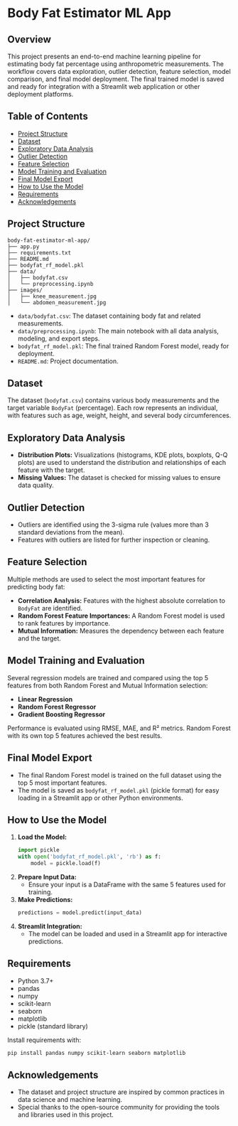 # Body Fat Estimator ML App

## Overview
This project presents an end-to-end machine learning pipeline for estimating body fat percentage using anthropometric measurements. The workflow covers data exploration, outlier detection, feature selection, model comparison, and final model deployment. The final trained model is saved and ready for integration with a Streamlit web application or other deployment platforms.

## Table of Contents
- [Project Structure](#project-structure)
- [Dataset](#dataset)
- [Exploratory Data Analysis](#exploratory-data-analysis)
- [Outlier Detection](#outlier-detection)
- [Feature Selection](#feature-selection)
- [Model Training and Evaluation](#model-training-and-evaluation)
- [Final Model Export](#final-model-export)
- [How to Use the Model](#how-to-use-the-model)
- [Requirements](#requirements)
- [Acknowledgements](#acknowledgements)

## Project Structure

```
body-fat-estimator-ml-app/
├── app.py
├── requirements.txt
├── README.md
├── bodyfat_rf_model.pkl
├── data/
│   ├── bodyfat.csv
│   └── preprocessing.ipynb
├── images/
│   ├── knee_measurement.jpg
│   └── abdomen_measurement.jpg
```

- `data/bodyfat.csv`: The dataset containing body fat and related measurements.
- `data/preprocessing.ipynb`: The main notebook with all data analysis, modeling, and export steps.
- `bodyfat_rf_model.pkl`: The final trained Random Forest model, ready for deployment.
- `README.md`: Project documentation.

## Dataset
The dataset (`bodyfat.csv`) contains various body measurements and the target variable `BodyFat` (percentage). Each row represents an individual, with features such as age, weight, height, and several body circumferences.

## Exploratory Data Analysis
- **Distribution Plots:** Visualizations (histograms, KDE plots, boxplots, Q-Q plots) are used to understand the distribution and relationships of each feature with the target.
- **Missing Values:** The dataset is checked for missing values to ensure data quality.

## Outlier Detection
- Outliers are identified using the 3-sigma rule (values more than 3 standard deviations from the mean).
- Features with outliers are listed for further inspection or cleaning.

## Feature Selection
Multiple methods are used to select the most important features for predicting body fat:
- **Correlation Analysis:** Features with the highest absolute correlation to `BodyFat` are identified.
- **Random Forest Feature Importances:** A Random Forest model is used to rank features by importance.
- **Mutual Information:** Measures the dependency between each feature and the target.

## Model Training and Evaluation
Several regression models are trained and compared using the top 5 features from both Random Forest and Mutual Information selection:
- **Linear Regression**
- **Random Forest Regressor**
- **Gradient Boosting Regressor**

Performance is evaluated using RMSE, MAE, and R² metrics. Random Forest with its own top 5 features achieved the best results.

## Final Model Export
- The final Random Forest model is trained on the full dataset using the top 5 most important features.
- The model is saved as `bodyfat_rf_model.pkl` (pickle format) for easy loading in a Streamlit app or other Python environments.

## How to Use the Model
1. **Load the Model:**
   ```python
   import pickle
   with open('bodyfat_rf_model.pkl', 'rb') as f:
       model = pickle.load(f)
   ```
2. **Prepare Input Data:**
   - Ensure your input is a DataFrame with the same 5 features used for training.
3. **Make Predictions:**
   ```python
   predictions = model.predict(input_data)
   ```
4. **Streamlit Integration:**
   - The model can be loaded and used in a Streamlit app for interactive predictions.

## Requirements
- Python 3.7+
- pandas
- numpy
- scikit-learn
- seaborn
- matplotlib
- pickle (standard library)

Install requirements with:
```bash
pip install pandas numpy scikit-learn seaborn matplotlib
```

## Acknowledgements
- The dataset and project structure are inspired by common practices in data science and machine learning.
- Special thanks to the open-source community for providing the tools and libraries used in this project.
